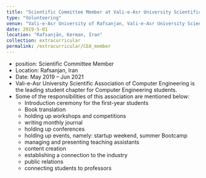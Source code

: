 ```yaml
---
title: "Scientific Committee Member at Vali-e-Asr University Scientific Association of Computer Engineering"
type: "Volunteering"
venue: "Vali-e-Asr University of Rafsanjan, Vali-e-Asr University Scientific Association of Computer Engineering"
date: 2019-5-01
location: "Rafsanjān, Kerman, Iran"
collection: extracurricular
permalink: /extracurricular/CEA_member
---
```

* position: Scientific Committee Member
* Location: Rafsanjan, Iran
* Date: May 2019 – Jun 2021
* Vali-e-Asr University Scientific Association of Computer Engineering is the leading student chapter for Computer Engineering students.
* Some of the responsibilities of this association are mentioned below:
    * Introduction ceremony for the first-year students
    * Book translation
    * holding up workshops and competitions
    * writing monthly journal
    * holding up conferences
    * holding up events, namely: startup weekend, summer Bootcamp
    * managing and presenting teaching assistants
    * content creation
    * establishing a connection to the industry
    * public relations
    * connecting students to professors



